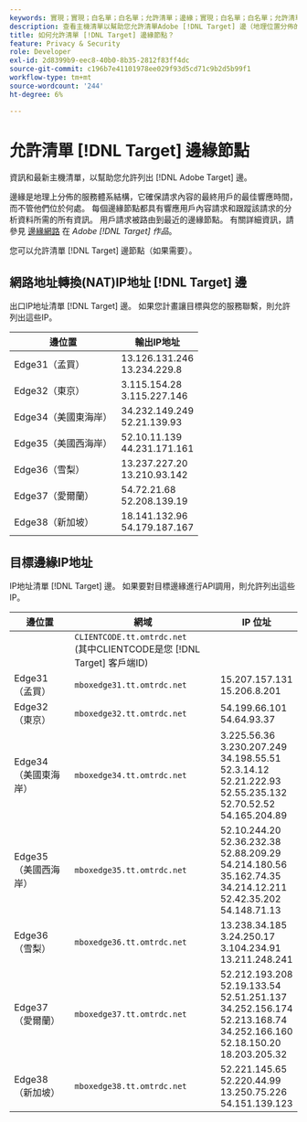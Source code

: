 ```yaml
---
keywords: 實現；實現；白名單；白名單；允許清單；邊緣；實現；白名單；白名單；允許清單；允許清單；邊緣
description: 查看主機清單以幫助您允許清單Adobe [!DNL Target] 邊（地理位置分佈的服務節點，確保最佳響應時間）。
title: 如何允許清單 [!DNL Target] 邊緣節點？
feature: Privacy & Security
role: Developer
exl-id: 2d8399b9-eec8-40b0-8b35-2812f83ff4dc
source-git-commit: c196b7e41101978ee029f93d5cd71c9b2d5b99f1
workflow-type: tm+mt
source-wordcount: '244'
ht-degree: 6%

---
```


# 允許清單 [!DNL Target] 邊緣節點

資訊和最新主機清單，以幫助您允許列出 [!DNL Adobe Target] 邊。

邊緣是地理上分佈的服務體系結構，它確保請求內容的最終用戶的最佳響應時間，而不管他們位於何處。 每個邊緣節點都具有響應用戶內容請求和跟蹤該請求的分析資料所需的所有資訊。 用戶請求被路由到最近的邊緣節點。 有關詳細資訊，請參見 [邊緣網路](/help/main/c-intro/how-target-works.md#concept_0AE2ED8E9DE64288A8B30FCBF1040934) 在 *Adobe [!DNL Target] 作品*。

您可以允許清單 [!DNL Target] 邊節點（如果需要）。

## 網路地址轉換(NAT)IP地址 [!DNL Target] 邊

出口IP地址清單 [!DNL Target] 邊。 如果您計畫讓目標與您的服務聯繫，則允許列出這些IP。

| 邊位置 | 輸出IP地址 |
| --- | --- |
| Edge31（孟買） | 13.126.131.246<br>13.234.229.8 |
| Edge32（東京） | 3.115.154.28<br>3.115.227.146 |
| Edge34（美國東海岸） | 34.232.149.249<br>52.21.139.93 |
| Edge35（美國西海岸） | 52.10.11.139<br>44.231.171.161 |
| Edge36（雪梨） | 13.237.227.20<br>13.210.93.142 |
| Edge37（愛爾蘭） | 54.72.21.68<br>52.208.139.19 |
| Edge38（新加坡） | 18.141.132.96<br>54.179.187.167 |

## 目標邊緣IP地址

IP地址清單 [!DNL Target] 邊。 如果要對目標邊緣進行API調用，則允許列出這些IP。

| 邊位置 | 網域 | IP 位址 |
| --- | --- | --- |
|  | `CLIENTCODE.tt.omtrdc.net`<br>(其中CLIENTCODE是您 [!DNL Target] 客戶端ID) |  |
| Edge31（孟買） | `mboxedge31.tt.omtrdc.net` | 15.207.157.131<br>15.206.8.201 |
| Edge32（東京） | `mboxedge32.tt.omtrdc.net` | 54.199.66.101<br>54.64.93.37 |
| Edge34（美國東海岸） | `mboxedge34.tt.omtrdc.net` | 3.225.56.36<br>3.230.207.249<br>34.198.55.51<br>52.3.14.12<br>52.21.222.93<br>52.55.235.132<br>52.70.52.52<br>54.165.204.89 |
| Edge35（美國西海岸） | `mboxedge35.tt.omtrdc.net` | 52.10.244.20<br>52.36.232.38<br>52.88.209.29<br>54.214.180.56<br>35.162.74.35<br>34.214.12.211<br>52.42.35.202<br>54.148.71.13 |
| Edge36（雪梨） | `mboxedge36.tt.omtrdc.net` | 13.238.34.185<br>3.24.250.17<br>3.104.234.91<br>13.211.248.241 |
| Edge37（愛爾蘭） | `mboxedge37.tt.omtrdc.net` | 52.212.193.208<br>52.19.133.54<br>52.51.251.137<br>34.252.156.174<br>52.213.168.74<br>34.252.166.160<br>52.18.150.20<br>18.203.205.32 |
| Edge38（新加坡） | `mboxedge38.tt.omtrdc.net` | 52.221.145.65<br>52.220.44.99<br>13.250.75.226<br>54.151.139.123 |
